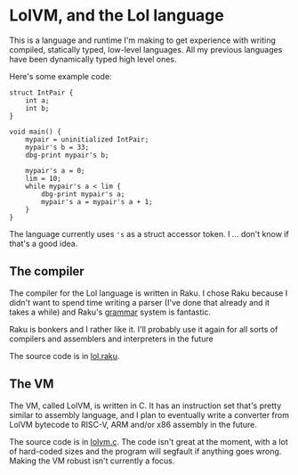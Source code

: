 # LolVM, and the Lol language

This is a language and runtime I'm making to get experience with writing
compiled, statically typed, low-level languages.
All my previous languages have been dynamically typed high level ones.

Here's some example code:

```
struct IntPair {
	int a;
	int b;
}

void main() {
	mypair = uninitialized IntPair;
	mypair's b = 33;
	dbg-print mypair's b;

	mypair's a = 0;
	lim = 10;
	while mypair's a < lim {
		dbg-print mypair's a;
		mypair's a = mypair's a + 1;
	}
}
```

The language currently uses `'s` as a struct accessor token.
I ... don't know if that's a good idea.

## The compiler

The compiler for the Lol language is written in Raku.
I chose Raku because I didn't want to spend time writing a parser
(I've done that already and it takes a while)
and Raku's [grammar](https://docs.raku.org/language/grammars) system is fantastic.

Raku is bonkers and I rather like it.
I'll probably use it again for all sorts of compilers and assemblers and interpreters 
in the future

The source code is in [lol.raku](lol.raku).

## The VM

The VM, called LolVM, is written in C.
It has an instruction set that's pretty similar to assembly language,
and I plan to eventually write a converter from LolVM bytecode
to RISC-V, ARM and/or x86 assembly in the future.

The source code is in [lolvm.c](lolvm.c).
The code isn't great at the moment, with a lot of hard-coded sizes
and the program will segfault if anything goes wrong.
Making the VM robust isn't currently a focus.
